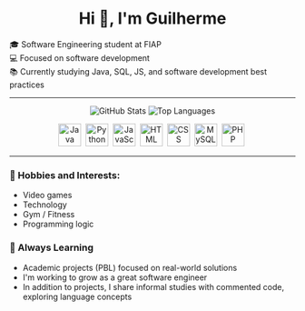 <h1 align="center">Hi 👋, I'm Guilherme</h1>

🎓 Software Engineering student at FIAP  
💻 Focused on software development  
📚 Currently studying Java, SQL, JS, and software development best practices

---
<p align="center">
  <img src="https://github-readme-stats.vercel.app/api?username=Guilherme-Avellar&show_icons=true&theme=github_dark&count_private=true&hide=stars" alt="GitHub Stats" />
  <img src="https://github-readme-stats.vercel.app/api/top-langs/?username=Guilherme-Avellar&layout=compact&theme=github_dark" alt="Top Languages" />
</p>

<div align="center">
  <img src="https://cdn.jsdelivr.net/gh/devicons/devicon/icons/java/java-original.svg" title="Java" alt="Java" width="40" height="40"/>&nbsp;
  <img src="https://cdn.jsdelivr.net/gh/devicons/devicon/icons/python/python-original.svg" title="Python" alt="Python" width="40" height="40"/>&nbsp;
  <img src="https://cdn.jsdelivr.net/gh/devicons/devicon/icons/javascript/javascript-original.svg" title="JavaScript" alt="JavaScript" width="40" height="40"/>&nbsp;
  <img src="https://cdn.jsdelivr.net/gh/devicons/devicon/icons/html5/html5-original.svg" title="HTML5" alt="HTML" width="40" height="40"/>&nbsp;
  <img src="https://cdn.jsdelivr.net/gh/devicons/devicon/icons/css3/css3-original.svg" title="CSS3" alt="CSS" width="40" height="40"/>&nbsp;
  <img src="https://cdn.jsdelivr.net/gh/devicons/devicon/icons/mysql/mysql-original.svg" title="MySQL" alt="MySQL" width="40" height="40"/>&nbsp;
  <img src="https://cdn.jsdelivr.net/gh/devicons/devicon/icons/php/php-original.svg" title="PHP" alt="PHP" width="40" height="40"/>&nbsp;
</div>

---

### 📌 Hobbies and Interests:
- Video games  
- Technology  
- Gym / Fitness  
- Programming logic  

### 🌱 Always Learning
- Academic projects (PBL) focused on real-world solutions  
- I'm working to grow as a great software engineer  
- In addition to projects, I share informal studies with commented code, exploring language concepts


